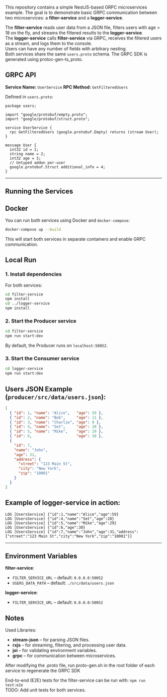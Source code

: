 This repository contains a simple NestJS-based GRPC microservices example. The goal is to demonstrate basic GRPC communication between two microservices: a **filter-service** and a **logger-service**.

The **filter-service** reads user data from a JSON file, filters users with age > 18 on the fly, and streams the filtered results to the **logger-service**.  
The **logger-service** calls **filter-service** via GRPC, receives the filtered users as a stream, and logs them to the console.  
Users can have any number of fields with arbitrary nesting.  
Both services share the same `users.proto` schema. The GRPC SDK is generated using protoc-gen-ts_proto.  


## GRPC API

**Service Name:** `UserService`
**RPC Method:** `GetFilteredUsers`

Defined in `users.proto`:

```syntax = "proto3";
package users;

import "google/protobuf/empty.proto";
import "google/protobuf/struct.proto";

service UserService {
  rpc GetFilteredUsers (google.protobuf.Empty) returns (stream User);
}

message User {
  int32 id = 1;
  string name = 2;
  int32 age = 3;
  // Untyped addon per-user
  google.protobuf.Struct additional_info = 4;
}

```

---

## Running the Services

## Docker

You can run both services using Docker and `docker-compose`:

```bash
docker-compose up --build
```

This will start both services in separate containers and enable GRPC communication.

## Local Run
### 1. Install dependencies

For both services:

```bash
cd filter-service
npm install
cd ../logger-service
npm install
```

### 2. Start the Producer service

```bash
cd filter-service
npm run start:dev
```

By default, the Producer runs on `localhost:50052`.

### 3. Start the Consumer service

```bash
cd logger-service
npm run start:dev
```

## Users JSON Example (`producer/src/data/users.json`):

```json
[
  { "id": 1, "name": "Alice",   "age": 59 },
  { "id": 2, "name": "Bob",     "age": 11 },
  { "id": 3, "name": "Charlie", "age": 0 },
  { "id": 4, "name": "Set",     "age": 28 },
  { "id": 5, "name": "Mike",    "age": 29 },
  { "id": 6,                    "age": 30 },
  {
    "id": 7,
    "name": "John",
    "age": 31,
    "address": {
      "street": "123 Main St",
      "city": "New York",
      "zip": "10001"
    }
  }
]
```
## Example of logger-service in action:
```
LOG [UsersService] {"id":1,"name":"Alice","age":59}
LOG [UsersService] {"id":4,"name":"Set","age":28}
LOG [UsersService] {"id":5,"name":"Mike","age":29}
LOG [UsersService] {"id":6,"age":30}
LOG [UsersService] {"id":7,"name":"John","age":31,"address":{"street":"123 Main St","city":"New York","zip":"10001"}}

```
---
## Environment Variables

**filter-service**:
* `FILTER_SERVICE_URL` – default: `0.0.0.0:50052`
* `USERS_DATA_PATH` – default: `./src/data/users.json`

**logger-service**:
* `FILTER_SERVICE_URL` – default: `0.0.0.0:50052`


## Notes
Used Libraries:
* **stream-json** – for parsing JSON files.
* **rxjs** – for streaming, filtering, and processing user data.
* **joi** – for validating environment variables.
* **grpc** – for communication between microservices.

After modifying the .proto file, run proto-gen.sh in the root folder of each service to regenerate the GRPC SDK  

End-to-end (E2E) tests for the filter-service can be run with: ```npm run test:e2e ```  
TODO: Add unit tests for both services.  
